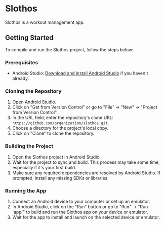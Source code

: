 # Slothos

Slothos is a workout management app. 

## Getting Started

To compile and run the Slothos project, follow the steps below:

### Prerequisites

- Android Studio: [Download and install Android Studio](https://developer.android.com/studio) if you haven't already.

### Cloning the Repository

1. Open Android Studio.
2. Click on "Get from Version Control" or go to "File" -> "New" -> "Project from Version Control".
3. In the URL field, enter the repository's clone URL: `https://github.com/organization/slothos.git`.
4. Choose a directory for the project's local copy.
5. Click on "Clone" to clone the repository.

### Building the Project

1. Open the Slothos project in Android Studio.
2. Wait for the project to sync and build. This process may take some time, especially if it's your first build.
3. Make sure any required dependencies are resolved by Android Studio. If prompted, install any missing SDKs or libraries.

### Running the App

1. Connect an Android device to your computer or set up an emulator.
2. In Android Studio, click on the "Run" button or go to "Run" -> "Run 'app'" to build and run the Slothos app on your device or emulator.
3. Wait for the app to install and launch on the selected device or emulator.